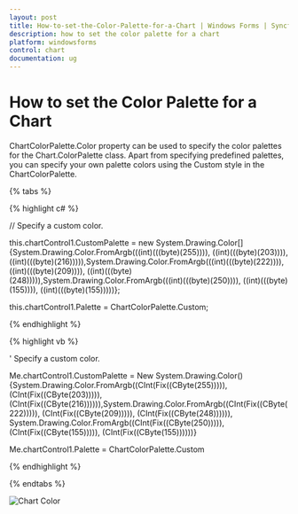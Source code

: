 ```yaml
---
layout: post
title: How-to-set-the-Color-Palette-for-a-Chart | Windows Forms | Syncfusion®
description: how to set the color palette for a chart
platform: windowsforms
control: chart
documentation: ug
---
```


# How to set the Color Palette for a Chart

ChartColorPalette.Color property can be used to specify the color palettes for the Chart.ColorPalette class. Apart from specifying predefined palettes, you can specify your own palette colors using the Custom style in the ChartColorPalette.

{% tabs %}

{% highlight c# %}

// Specify a custom color.

this.chartControl1.CustomPalette = new System.Drawing.Color[] {System.Drawing.Color.FromArgb(((int)(((byte)(255)))), ((int)(((byte)(203)))), ((int)(((byte)(216))))),System.Drawing.Color.FromArgb(((int)(((byte)(222)))), ((int)(((byte)(209)))), ((int)(((byte)(248))))),System.Drawing.Color.FromArgb(((int)(((byte)(250)))), ((int)(((byte)(155)))), ((int)(((byte)(155)))))};

this.chartControl1.Palette = ChartColorPalette.Custom;

{% endhighlight %}

{% highlight vb %}

' Specify a custom color.

Me.chartControl1.CustomPalette = New System.Drawing.Color() {System.Drawing.Color.FromArgb((CInt(Fix((CByte(255))))), (CInt(Fix((CByte(203))))), (CInt(Fix((CByte(216)))))),System.Drawing.Color.FromArgb((CInt(Fix((CByte(222))))), (CInt(Fix((CByte(209))))), (CInt(Fix((CByte(248)))))), System.Drawing.Color.FromArgb((CInt(Fix((CByte(250))))), (CInt(Fix((CByte(155))))), (CInt(Fix((CByte(155))))))}

Me.chartControl1.Palette = ChartColorPalette.Custom

{% endhighlight %}

{% endtabs %}

![Chart Color](How-to-set-the-Color-Palette-for-a-Chart_images/How-to-set-the-Color-Palette-for-a-Chart_img1.jpeg)

